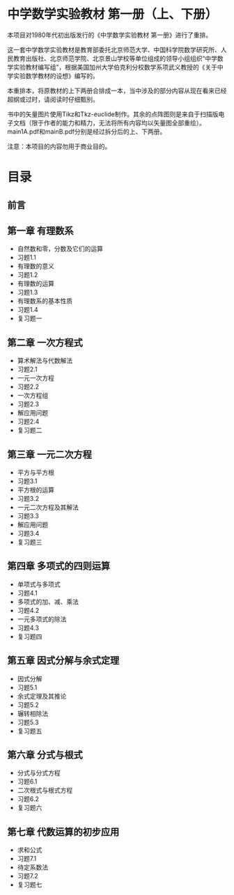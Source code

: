 # 中学数学实验教材 第一册（上、下册）

本项目对1980年代初出版发行的《中学数学实验教材 第一册》进行了重排。

这一套中学数学实验教材是教育部委托北京师范大学、中国科学院数学研究所、人民教育出版社、北京师范学院、北京景山学校等单位组成的领导小组组织“中学数学实验教材编写组”，根据美国加州大学伯克利分校数学系项武义教授的《关于中学实验数学教材的设想》编写的。

本重排本，将原教材的上下两册合排成一本，当中涉及的部分内容从现在看来已经超纲或过时，请阅读时仔细甄别。

书中的矢量图片使用Tikz和Tkz-euclide制作。其余的点阵图则是来自于扫描版电子文档（限于作者的能力和精力，无法将所有内容均以矢量图全部重绘）。
main1A.pdf和mainB.pdf分别是经过拆分后的上、下两册。

注意：本项目的内容勿用于商业目的。

# 目录

## 前言
## 第一章  有理数系
- 自然数和零，分数及它们的运算
- 习题1.1 
- 有理数的意义
- 习题1.2
- 有理数的运算
- 习题1.3 
- 有理数系的基本性质
- 习题1.4 
- 复习题一
## 第二章  一次方程式
- 算术解法与代数解法
- 习题2.1 
- 一元一次方程
- 习题2.2 
- 一次方程组
- 习题2.3 
- 解应用问题
- 习题2.4
- 复习题二
## 第三章  一元二次方程
- 平方与平方根
- 习题3.1 
- 平方根的运算
- 习题3.2
- 一元二次方程及其解法
- 习题3.3 
- 解应用问题
- 习题3.4 
- 复习题三
## 第四章  多项式的四则运算
- 单项式与多项式
- 习题4.1 
- 多项式的加、减、乘法
- 习题4.2 
- 一元多项式的除法
- 习题4.3 
- 复习题四
## 第五章  因式分解与余式定理
- 因式分解
- 习题5.1 
- 余式定理及其推论
- 习题5.2 
- 辗转相除法
- 习题5.3 
- 复习题五
## 第六章  分式与根式
- 分式与分式方程
- 习题6.1
- 二次根式与根式方程
- 习题6.2 
- 复习题六
## 第七章  代数运算的初步应用
- 求和公式
- 习题7.1
- 待定系数法
- 习题7.2
- 复习题七




